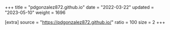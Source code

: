 +++
title = "pdgonzalez872.github.io"
date = "2022-03-22"
updated = "2023-05-10"
weight = 1696

[extra]
source = "https://pdgonzalez872.github.io/"
ratio = 100
size = 2
+++
